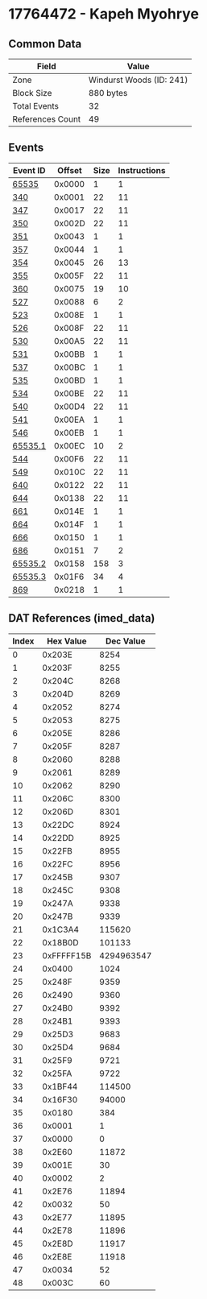 # 17764472 - Kapeh Myohrye

## Common Data

| Field            | Value                    |
|------------------|--------------------------|
| Zone             | Windurst Woods (ID: 241) |
| Block Size       | 880 bytes                |
| Total Events     | 32                       |
| References Count | 49                       |

## Events

| Event ID                | Offset   |   Size |   Instructions |
|-------------------------|----------|--------|----------------|
| [65535](./65535.md)     | 0x0000   |      1 |              1 |
| [340](./340.md)         | 0x0001   |     22 |             11 |
| [347](./347.md)         | 0x0017   |     22 |             11 |
| [350](./350.md)         | 0x002D   |     22 |             11 |
| [351](./351.md)         | 0x0043   |      1 |              1 |
| [357](./357.md)         | 0x0044   |      1 |              1 |
| [354](./354.md)         | 0x0045   |     26 |             13 |
| [355](./355.md)         | 0x005F   |     22 |             11 |
| [360](./360.md)         | 0x0075   |     19 |             10 |
| [527](./527.md)         | 0x0088   |      6 |              2 |
| [523](./523.md)         | 0x008E   |      1 |              1 |
| [526](./526.md)         | 0x008F   |     22 |             11 |
| [530](./530.md)         | 0x00A5   |     22 |             11 |
| [531](./531.md)         | 0x00BB   |      1 |              1 |
| [537](./537.md)         | 0x00BC   |      1 |              1 |
| [535](./535.md)         | 0x00BD   |      1 |              1 |
| [534](./534.md)         | 0x00BE   |     22 |             11 |
| [540](./540.md)         | 0x00D4   |     22 |             11 |
| [541](./541.md)         | 0x00EA   |      1 |              1 |
| [546](./546.md)         | 0x00EB   |      1 |              1 |
| [65535.1](./65535.1.md) | 0x00EC   |     10 |              2 |
| [544](./544.md)         | 0x00F6   |     22 |             11 |
| [549](./549.md)         | 0x010C   |     22 |             11 |
| [640](./640.md)         | 0x0122   |     22 |             11 |
| [644](./644.md)         | 0x0138   |     22 |             11 |
| [661](./661.md)         | 0x014E   |      1 |              1 |
| [664](./664.md)         | 0x014F   |      1 |              1 |
| [666](./666.md)         | 0x0150   |      1 |              1 |
| [686](./686.md)         | 0x0151   |      7 |              2 |
| [65535.2](./65535.2.md) | 0x0158   |    158 |              3 |
| [65535.3](./65535.3.md) | 0x01F6   |     34 |              4 |
| [869](./869.md)         | 0x0218   |      1 |              1 |

## DAT References (imed_data)

|   Index | Hex Value   |   Dec Value |
|---------|-------------|-------------|
|       0 | 0x203E      |        8254 |
|       1 | 0x203F      |        8255 |
|       2 | 0x204C      |        8268 |
|       3 | 0x204D      |        8269 |
|       4 | 0x2052      |        8274 |
|       5 | 0x2053      |        8275 |
|       6 | 0x205E      |        8286 |
|       7 | 0x205F      |        8287 |
|       8 | 0x2060      |        8288 |
|       9 | 0x2061      |        8289 |
|      10 | 0x2062      |        8290 |
|      11 | 0x206C      |        8300 |
|      12 | 0x206D      |        8301 |
|      13 | 0x22DC      |        8924 |
|      14 | 0x22DD      |        8925 |
|      15 | 0x22FB      |        8955 |
|      16 | 0x22FC      |        8956 |
|      17 | 0x245B      |        9307 |
|      18 | 0x245C      |        9308 |
|      19 | 0x247A      |        9338 |
|      20 | 0x247B      |        9339 |
|      21 | 0x1C3A4     |      115620 |
|      22 | 0x18B0D     |      101133 |
|      23 | 0xFFFFF15B  |  4294963547 |
|      24 | 0x0400      |        1024 |
|      25 | 0x248F      |        9359 |
|      26 | 0x2490      |        9360 |
|      27 | 0x24B0      |        9392 |
|      28 | 0x24B1      |        9393 |
|      29 | 0x25D3      |        9683 |
|      30 | 0x25D4      |        9684 |
|      31 | 0x25F9      |        9721 |
|      32 | 0x25FA      |        9722 |
|      33 | 0x1BF44     |      114500 |
|      34 | 0x16F30     |       94000 |
|      35 | 0x0180      |         384 |
|      36 | 0x0001      |           1 |
|      37 | 0x0000      |           0 |
|      38 | 0x2E60      |       11872 |
|      39 | 0x001E      |          30 |
|      40 | 0x0002      |           2 |
|      41 | 0x2E76      |       11894 |
|      42 | 0x0032      |          50 |
|      43 | 0x2E77      |       11895 |
|      44 | 0x2E78      |       11896 |
|      45 | 0x2E8D      |       11917 |
|      46 | 0x2E8E      |       11918 |
|      47 | 0x0034      |          52 |
|      48 | 0x003C      |          60 |

